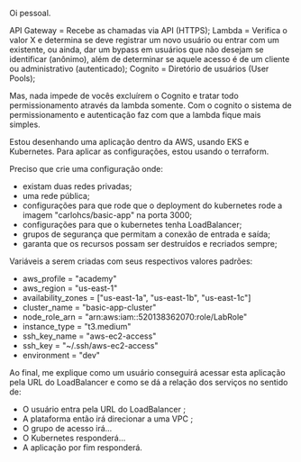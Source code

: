 Oi pessoal.

API Gateway = Recebe as chamadas via API (HTTPS);
Lambda = Verifica o valor X e determina se deve registrar um novo usuário ou entrar com um existente, ou ainda, dar um bypass em usuários que não desejam se identificar (anônimo), além de determinar se aquele acesso é de um cliente ou administrativo (autenticado);
Cognito = Diretório de usuários (User Pools);

Mas, nada impede de vocês excluírem o Cognito e tratar todo permissionamento através da lambda somente. Com o cognito o sistema de permissionamento e autenticação faz com que a lambda fique mais simples.


Estou desenhando uma aplicação dentro da AWS, usando EKS e Kubernetes. Para aplicar as configurações, estou usando o terraform.

Preciso que crie uma configuração onde:
- existam duas redes privadas;
- uma rede pública;
- configurações para que rode que o deployment do kubernetes rode a imagem "carlohcs/basic-app" na porta 3000;
- configurações para que o kubernetes tenha LoadBalancer;
- grupos de segurança que permitam a conexão de entrada e saída;
- garanta que os recursos possam ser destruídos e recriados sempre;

Variáveis a serem criadas com seus respectivos valores padrões:
-  aws_profile = "academy"
- aws_region  = "us-east-1"
-  availability_zones = ["us-east-1a", "us-east-1b", "us-east-1c"]
-  cluster_name = "basic-app-cluster"
 - node_role_arn = "arn:aws:iam::520138362070:role/LabRole"
-  instance_type = "t3.medium"
 - ssh_key_name = "aws-ec2-access"
 - ssh_key = "~/.ssh/aws-ec2-access"
-  environment = "dev"

Ao final, me explique como um usuário conseguirá acessar esta aplicação pela URL do LoadBalancer e como se dá a relação dos serviços no sentido de:

- O usuário entra pela URL do LoadBalancer <x>;
- A plataforma então irá direcionar a uma VPC <x>;
- O grupo de acesso irá...
- O Kubernetes responderá...
- A aplicação por fim responderá.